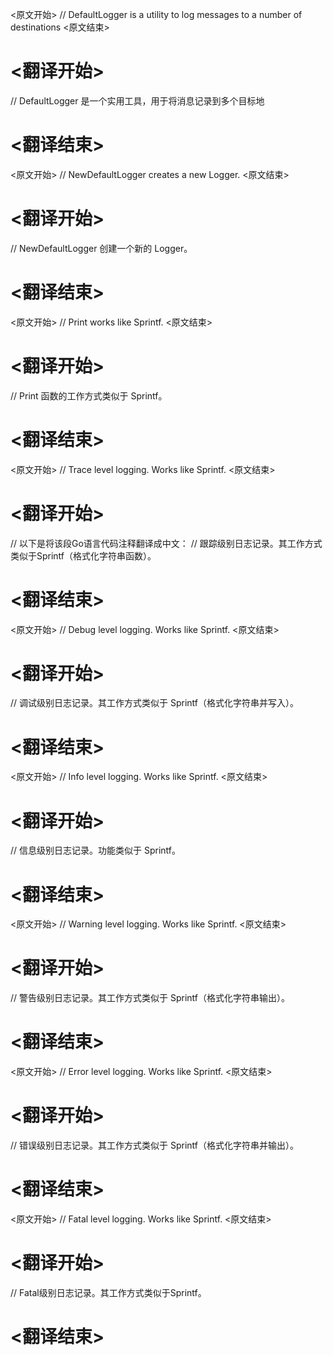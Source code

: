 
<原文开始>
// DefaultLogger is a utility to log messages to a number of destinations
<原文结束>

# <翻译开始>
// DefaultLogger 是一个实用工具，用于将消息记录到多个目标地
# <翻译结束>


<原文开始>
// NewDefaultLogger creates a new Logger.
<原文结束>

# <翻译开始>
// NewDefaultLogger 创建一个新的 Logger。
# <翻译结束>


<原文开始>
// Print works like Sprintf.
<原文结束>

# <翻译开始>
// Print 函数的工作方式类似于 Sprintf。
# <翻译结束>


<原文开始>
// Trace level logging. Works like Sprintf.
<原文结束>

# <翻译开始>
// 以下是将该段Go语言代码注释翻译成中文：
// 跟踪级别日志记录。其工作方式类似于Sprintf（格式化字符串函数）。
# <翻译结束>


<原文开始>
// Debug level logging. Works like Sprintf.
<原文结束>

# <翻译开始>
// 调试级别日志记录。其工作方式类似于 Sprintf（格式化字符串并写入）。
# <翻译结束>


<原文开始>
// Info level logging. Works like Sprintf.
<原文结束>

# <翻译开始>
// 信息级别日志记录。功能类似于 Sprintf。
# <翻译结束>


<原文开始>
// Warning level logging. Works like Sprintf.
<原文结束>

# <翻译开始>
// 警告级别日志记录。其工作方式类似于 Sprintf（格式化字符串输出）。
# <翻译结束>


<原文开始>
// Error level logging. Works like Sprintf.
<原文结束>

# <翻译开始>
// 错误级别日志记录。其工作方式类似于 Sprintf（格式化字符串并输出）。
# <翻译结束>


<原文开始>
// Fatal level logging. Works like Sprintf.
<原文结束>

# <翻译开始>
// Fatal级别日志记录。其工作方式类似于Sprintf。
# <翻译结束>

